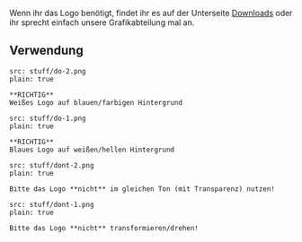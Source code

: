 Wenn ihr das Logo benötigt, findet ihr es auf der Unterseite [Downloads](/download)
oder ihr sprecht einfach unsere Grafikabteilung mal an. 

## Verwendung

```image
src: stuff/do-2.png
plain: true
```

```hint|directive
**RICHTIG**
Weißes Logo auf blauen/farbigen Hintergrund 
```

```image
src: stuff/do-1.png
plain: true
```

```hint|directive
**RICHTIG**
Blaues Logo auf weißen/hellen Hintergrund
```
```image
src: stuff/dont-2.png
plain: true
```

```hint|warning
Bitte das Logo **nicht** im gleichen Ton (mit Transparenz) nutzen!
```

```image
src: stuff/dont-1.png
plain: true
```

```hint|warning
Bitte das Logo **nicht** transformieren/drehen!
```